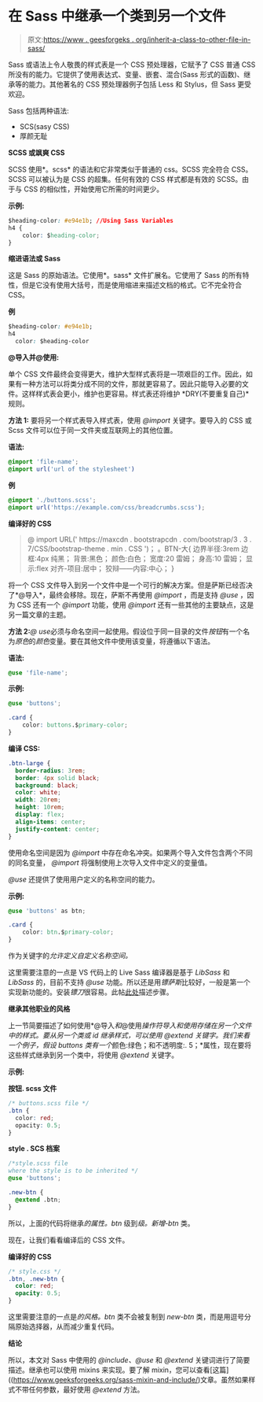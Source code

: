 # 在 Sass 中继承一个类到另一个文件

> 原文:[https://www . geesforgeks . org/inherit-a-class-to-other-file-in-sass/](https://www.geeksforgeeks.org/inherit-a-class-to-another-file-in-sass/)

Sass 或语法上令人敬畏的样式表是一个 CSS 预处理器，它赋予了 CSS 普通 CSS 所没有的能力。它提供了使用表达式、变量、嵌套、混合(Sass 形式的函数)、继承等的能力。其他著名的 CSS 预处理器例子包括 Less 和 Stylus，但 Sass 更受欢迎。

Sass 包括两种语法:

*   SCS(sasy CSS)
*   厚颜无耻

**SCSS 或飒爽 CSS**

SCSS 使用*。scss* 的语法和它非常类似于普通的 css。SCSS 完全符合 CSS。SCSS 可以被认为是 CSS 的超集。任何有效的 CSS 样式都是有效的 SCSS。由于与 CSS 的相似性，开始使用它所需的时间更少。

**示例:**

```css
$heading-color: #e94e1b; //Using Sass Variables
h4 {
    color: $heading-color;
}
```

**缩进语法或 Sass**

这是 Sass 的原始语法。它使用*。sass* 文件扩展名。它使用了 Sass 的所有特性，但是它没有使用大括号，而是使用缩进来描述文档的格式。它不完全符合 CSS。

**例**

```css
$heading-color: #e94e1b; 
h4
  color: $heading-color
```

**@导入并@使用:**

单个 CSS 文件最终会变得更大，维护大型样式表将是一项艰巨的工作。因此，如果有一种方法可以将类分成不同的文件，那就更容易了。因此只能导入必要的文件。这样样式表会更小，维护也更容易。样式表还将维护 *DRY(不要重复自己)*规则。

**方法 1:** 要将另一个样式表导入样式表，使用 *@import* 关键字。要导入的 CSS 或 Scss 文件可以位于同一文件夹或互联网上的其他位置。

**语法:**

```css
@import 'file-name';
@import url('url of the stylesheet')

```

**例**

```css
@import './buttons.scss';
@import url('https://example.com/css/breadcrumbs.scss');
```

**编译好的 CSS**

> @ import URL(' https://maxcdn . bootstrapcdn . com/bootstrap/3 . 3 . 7/CSS/bootstrap-theme . min . CSS ')；
> 。BTN-大{
> 边界半径:3rem
> 边框:4px 纯黑；
> 背景:黑色；
> 颜色:白色；
> 宽度:20 雷姆；
> 身高:10 雷姆；
> 显示:flex
> 对齐-项目:居中；
> 狡辩——内容:中心；
> }

将一个 CSS 文件导入到另一个文件中是一个可行的解决方案。但是萨斯已经否决了*@导入*，最终会移除。现在，萨斯不再使用 *@import* ，而是支持 *@use* ，因为 CSS 还有一个 *@import* 功能，使用 *@import* 还有一些其他的主要缺点，这是另一篇文章的主题。

**方法 2:***@ use*必须与命名空间一起使用。假设位于同一目录的文件*按钮*有一个名为*原色*的*颜色*变量。要在其他文件中使用该变量，将遵循以下语法。

**语法:**

```css
@use 'file-name';
```

**示例:**

```css
@use 'buttons';

.card {
    color: buttons.$primary-color;
}
```

**编译 CSS:**

```css
.btn-large {
  border-radius: 3rem;
  border: 4px solid black;
  background: black;
  color: white;
  width: 20rem;
  height: 10rem;
  display: flex;
  align-items: center;
  justify-content: center;
}
```

使用命名空间是因为 *@import* 中存在命名冲突。如果两个导入文件包含两个不同的同名变量， *@import* 将强制使用上次导入文件中定义的变量值。

*@use* 还提供了使用用户定义的名称空间的能力。

**示例:**

```css
@use 'buttons' as btn;

.card {
    color: btn.$primary-color;
}
```

作为关键字的*允许定义自定义名称空间。*

这里需要注意的一点是 VS 代码上的 Live Sass 编译器是基于 *LibSass* 和 *LibSass* 的，目前不支持 *@use* 功能。所以还是用*镖萨斯*比较好，一般是第一个实现新功能的。安装*镖刀*很容易。此帖[此处](https://sass-lang.com/install)描述步骤。

**继承其他职业的风格**

上一节简要描述了如何使用*@导入*和*@使用*操作符导入和使用存储在另一个文件中的样式。要从另一个类或 id 继承样式，可以使用 *@extend* 关键字。我们来看一个例子，假设 buttons 类有一个*颜色:绿色；和不透明度:. 5；*属性，现在要将这些样式继承到另一个类中，将使用 *@extend* 关键字。

**示例:**

**按钮. scss 文件**

```css
/* buttons.scss file */
.btn {
  color: red;
  opacity: 0.5;
}
```

**style . SCS 档案**

```css
/*style.scss file
where the style is to be inherited */
@use 'buttons';

.new-btn {
  @extend .btn;
}
```

所以，上面的代码将继承*的属性。btn* 级到*级。新增-btn* 类。

现在，让我们看看编译后的 CSS 文件。

**编译好的 CSS**

```css
/* style.css */
.btn, .new-btn {
  color: red;
  opacity: 0.5;
}

```

这里需要注意的一点是*的风格。btn* 类不会被复制到 *new-btn* 类，而是用逗号分隔原始选择器，从而减少重复代码。

**结论**

所以，本文对 Sass 中使用的 *@include、@use* 和 *@extend* 关键词进行了简要描述。继承也可以使用 mixins 来实现。要了解 mixin，您可以查看[这篇]((https://www.geeksforgeeks.org/sass-mixin-and-include/)文章。虽然如果样式不带任何参数，最好使用 *@extend* 方法。